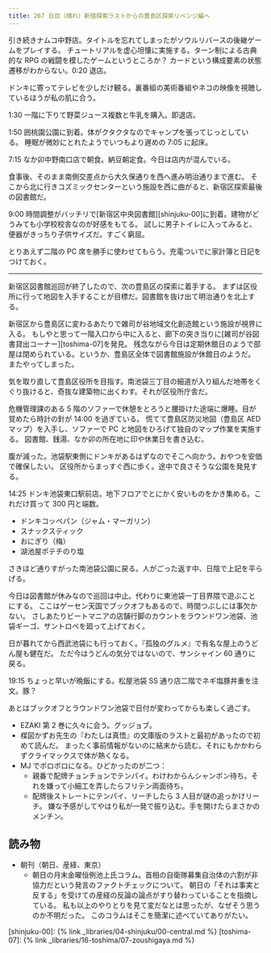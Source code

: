 ```yaml
---
title: 267 日目（晴れ）新宿探索ラストからの豊島区探索リベンジ編へ
---
```


引き続きナムコ中野店。タイトルを忘れてしまったがソウルリバースの後継ゲームをプレイする。
チュートリアルを虚心坦懐に実施する。ターン制による古典的な RPG の戦闘を模したゲームというところか？
カードという構成要素の状態遷移がわからない。0:20 退店。

ドンキに寄ってテレビを少しだけ観る。裏番組の美術番組やネコの映像を視聴しているほうが私の肌に合う。

1:30 一階に下りて野菜ジュース複数と牛乳を購入。即退店。

1:50 囲桃園公園に到着。体がクタクタなのでキャンプを張ってじっとしている。
睡眠が微妙にとれたようでいつもより遅めの 7:05 に起床。

7:15 なか卯中野南口店で朝食。納豆朝定食。今日は店内が混んでいる。

食事後、そのまま南側交差点から大久保通りを西へ進み明治通りまで進む。
そこから北に行きコズミックセンターという施設を西に曲がると、新宿区探索最後の図書館だ。

9:00 時間調整がバッチリで[新宿区中央図書館][shinjuku-00]に到着。建物がどうみても小学校校舎なのが好感をもてる。
試しに男子トイレに入ってみると、便器がきっちり子供サイズだ。すごく窮屈。

とりあえず二階の PC 席を勝手に使わせてもらう。充電ついでに家計簿と日記をつけておく。

----------

新宿区図書館巡回が終了したので、次の豊島区の探索に着手する。
まずは区役所に行って地図を入手することが目標だ。図書館を抜け出て明治通りを北上する。

新宿区から豊島区に変わるあたりで雑司が谷地域文化創造館という施設が視界に入る。
もしやと思って一階入口から中に入ると、廊下の突き当りに[雑司が谷図書貸出コーナー][toshima-07]を発見。
残念ながら今日は定期休館日のようで部屋は閉められている。というか、豊島区全体で図書館施設が休館日のようだ。
またやってしまった。

気を取り直して豊島区役所を目指す。南池袋三丁目の細道が入り組んだ地帯をくぐり抜けると、奇抜な建築物に出くわす。それが区役所庁舎だ。

危機管理課のある 5 階のソファーで休憩をとろうと腰掛けた途端に爆睡。目が覚めたら時計の針が 14:00 を過ぎている。
慌てて豊島区防災地図（豊島区 AED マップ）を入手し、ソファーで PC と地図をひろげて独自のマップ作業を実施する。
図書館、銭湯、なか卯の所在地に印や休業日を書き込む。

腹が減った。池袋駅東側にドンキがあるはずなのでそこへ向かう。おやつを安価で確保したい。
区役所からまっすぐ西に歩く。途中で良さそうな公園を発見する。

14:25 ドンキ池袋東口駅前店。地下フロアでとにかく安いものをかき集める。これだけ買って 300 円と端数。

* ドンキコッペパン（ジャム・マーガリン）
* スナックスティック
* おにぎり（梅）
* 湖池屋ポテチのり塩

さきほど通りすがった南池袋公園に戻る。人がごった返す中、日陰で上記を平らげる。

今日は図書館が休みなので巡回は中止。代わりに東池袋一丁目界隈で遊ぶことにする。
ここはゲーセン天国でブックオフもあるので、時間つぶしには事欠かない。
さしあたりビートマニアの店舗行脚のカウントをラウンドワン池袋、池袋ギーゴ、サントロペを廻って上げておく。

日が暮れてから西武池袋にも行っておく。『孤独のグルメ』で有名な屋上のうどん屋も健在だ。
ただ今はうどんの気分ではないので、サンシャイン 60 通りに戻る。

19:15 ちょっと早いが晩飯にする。松屋池袋 SS 通り店二階でネギ塩豚丼重を注文。豚？

あとはブックオフとラウンドワン池袋で日付が変わってからも楽しく過ごす。

* EZAKI 第 2 巻に久々に会う。グッジョブ。
* 楳図かずお先生の『わたしは真悟』の文庫版のラストと最初があったので初めて読んだ。
  まったく事前情報がないのに結末から読む。それにもかかわらずクライマックスで体が熱くなる。
* MJ でボロボロになる。ひどかったのが二つ：
  * 親番で配牌チョンチョンでテンパイ。わけわからんシャンポン待ち。それを嫌って小細工を弄したらフリテン両面待ち。
  * 配牌後ストレートにテンパイ、リーチしたら 3 人目が謎の追っかけリーチ。
    嫌な予感がしてやはり私が一発で振り込む。手を開けたらまさかのメンチン。

## 読み物

* 朝刊（朝日、産経、東京）
  * 朝日の月末金曜恒例池上氏コラム。首相の自衛隊募集自治体の六割が非協力だという発言のファクトチェックについて。
    朝日の「それは事実と反する」を受けての産経の反論の論点がすり替わっていることを指摘している。
    私も以上のやりとりを見て変だなとは思ったが、なぜそう思うのか不明だった。
    このコラムはそこを簡潔に述べていてありがたい。

[shinjuku-00]: {% link _libraries/04-shinjuku/00-central.md %}
[toshima-07]: {% link _libraries/16-toshima/07-zoushigaya.md %}
